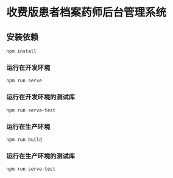 # 收费版患者档案药师后台管理系统

## 安装依赖
```
npm install
```

### 运行在开发环境
```
npm run serve
```

### 运行在开发环境的测试库
```
npm run serve-test
```

### 运行在生产环境
```
npm run build
```

### 运行在生产环境的测试库
```
npm run serve-test
```
